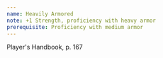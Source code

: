 ```yaml
---
name: Heavily Armored
note: +1 Strength, proficiency with heavy armor
prerequisite: Proficiency with medium armor
---
```

Player's Handbook, p. 167
